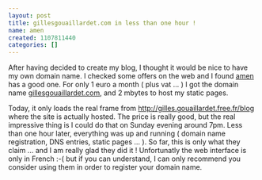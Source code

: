 ```yaml
---
layout: post
title: gillesgouaillardet.com in less than one hour !
name: amen
created: 1107811440
categories: []
---
```

After having decided to create my blog, I thought it would be nice to have my own domain name.
I checked some offers on the web and I found <a href="www.amen.fr">amen</a> has a good one.
For only 1 euro a month ( plus vat ... ) I got the domain name <a href="http://gillesgouaillardet.com">gillesgouaillardet.com</a>, and 2 mbytes to host my static pages.
<!--break-->
Today, it only loads the real frame from <a href="http://gilles.gouaillardet.free.fr/blog">http://gilles.gouaillardet.free.fr/blog</a> where the site is actually hosted.
The price is really good, but the real impressive thing is I could do that on Sunday evening around 7pm.
Less than one hour later, everything was up and running ( domain name registration, DNS entries, static pages ... ).
So far, this is only what they claim ... and I am really glad they did it !
Unfortunatly the web interface is only in French :-( but if you can understand, I can only recommend you consider using them in order to register your domain name.
